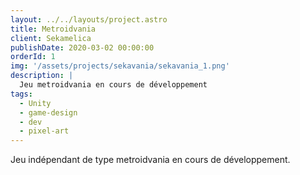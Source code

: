 ```yaml
---
layout: ../../layouts/project.astro
title: Metroidvania
client: Sekamelica
publishDate: 2020-03-02 00:00:00
orderId: 1
img: '/assets/projects/sekavania/sekavania_1.png'
description: |
  Jeu metroidvania en cours de développement
tags:
  - Unity
  - game-design
  - dev
  - pixel-art
---
```


<p class="description">
Jeu indépendant de type metroidvania en cours de développement.
</p>